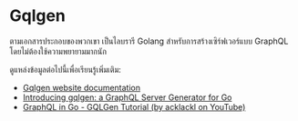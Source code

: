 # Gqlgen

ตามเอกสารประกอบของพวกเขา เป็นไลบรารี Golang สำหรับการสร้างเซิร์ฟเวอร์แบบ GraphQL โดยไม่ต้องใช้ความพยายามมากนัก

ดูแหล่งข้อมูลต่อไปนี้เพื่อเรียนรู้เพิ่มเติม:

- [Gqlgen website documentation](https://gqlgen.com/)
- [Introducing gqlgen: a GraphQL Server Generator for Go](https://99designs.com.au/blog/engineering/gqlgen-a-graphql-server-generator-for-go/)
- [GraphQL in Go - GQLGen Tutorial (by acklackl on YouTube)](https://www.youtube.com/watch?v=O6jYy421tGw)
